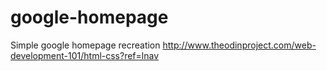 # google-homepage
Simple google homepage recreation
http://www.theodinproject.com/web-development-101/html-css?ref=lnav